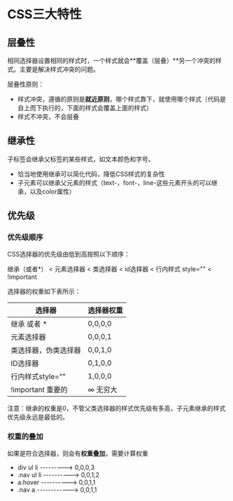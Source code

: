 # CSS三大特性

## 层叠性

相同选择器设置相同的样式时，一个样式就会**覆盖（层叠）**另一个冲突的样式。主要是解决样式冲突的问题。

层叠性原则：

- 样式冲突，遵循的原则是**就近原则**，哪个样式靠下，就使用哪个样式（代码是自上而下执行的，下面的样式会覆盖上面的样式）
- 样式不冲突，不会层叠

## 继承性

子标签会继承父标签的某些样式，如文本颜色和字号。

- 恰当地使用继承可以简化代码，降低CSS样式的复杂性
- 子元素可以继承父元素的样式（text-，font-，line-这些元素开头的可以继承，以及color属性）

## 优先级

### 优先级顺序

CSS选择器的优先级由低到高按照以下顺序：

继承（或者*） < 元素选择器 < 类选择器 < id选择器 < 行内样式 style="" < !important

选择器的权重如下表所示：

| 选择器               | 选择器权重 |
| -------------------- | ---------- |
| 继承 或者 *          | 0,0,0,0    |
| 元素选择器           | 0,0,0,1    |
| 类选择器，伪类选择器 | 0,0,1,0    |
| ID选择器             | 0,1,0,0    |
| 行内样式style=""     | 1,0,0,0    |
| !important 重要的    | ∞ 无穷大   |

注意：继承的权重是0，不管父类选择器的样式优先级有多高，子元素继承的样式优先级永远是最低的。

### 权重的叠加

如果是符合选择器，则会有**权重叠加**，需要计算权重

- div ul li --------->      0,0,0,3
- .nav ul li ---------->   0,0,1,2
- a:hover   ---------->   0,0,1,1
- .nav a ------------>     0,0,1,1
